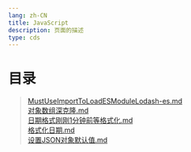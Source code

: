 ```yaml
---
lang: zh-CN  
title: JavaScript  
description: 页面的描述  
type: cds  
---
```



# 目录

> [MustUseImportToLoadESModuleLodash-es.md](MustUseImportToLoadESModuleLodash-es.md)  
> [对象数组深克隆.md](对象数组深克隆.md)  
> [日期格式刚刚1分钟前等格式化.md](日期格式刚刚1分钟前等格式化.md)  
> [格式化日期.md](格式化日期.md)  
> [设置JSON对象默认值.md](设置JSON对象默认值.md)  


<Comment></Comment>